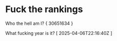# Fuck the rankings

Who the hell am I?
{ 30651634 }

What fucking year is it?
[ 2025-04-06T22:16:40Z ]
